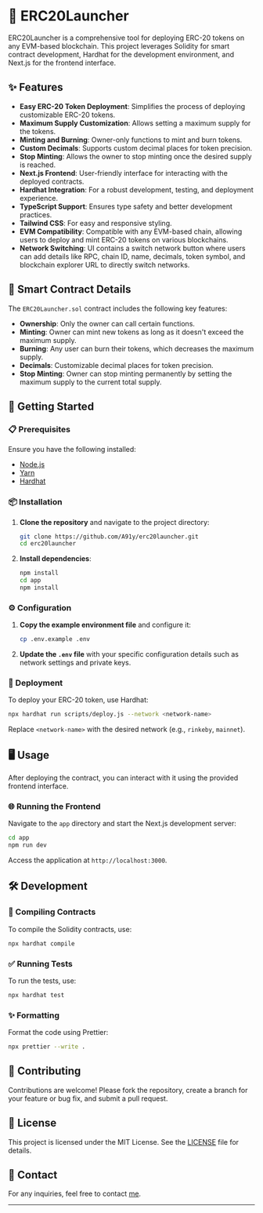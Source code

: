 # 🚀 ERC20Launcher

ERC20Launcher is a comprehensive tool for deploying ERC-20 tokens on any EVM-based blockchain. This project leverages Solidity for smart contract development, Hardhat for the development environment, and Next.js for the frontend interface.

## ✨ Features

- **Easy ERC-20 Token Deployment**: Simplifies the process of deploying customizable ERC-20 tokens.
- **Maximum Supply Customization**: Allows setting a maximum supply for the tokens.
- **Minting and Burning**: Owner-only functions to mint and burn tokens.
- **Custom Decimals**: Supports custom decimal places for token precision.
- **Stop Minting**: Allows the owner to stop minting once the desired supply is reached.
- **Next.js Frontend**: User-friendly interface for interacting with the deployed contracts.
- **Hardhat Integration**: For a robust development, testing, and deployment experience.
- **TypeScript Support**: Ensures type safety and better development practices.
- **Tailwind CSS**: For easy and responsive styling.
- **EVM Compatibility**: Compatible with any EVM-based chain, allowing users to deploy and mint ERC-20 tokens on various blockchains.
- **Network Switching**: UI contains a switch network button where users can add details like RPC, chain ID, name, decimals, token symbol, and blockchain explorer URL to directly switch networks.

## 📝 Smart Contract Details

The `ERC20Launcher.sol` contract includes the following key features:

- **Ownership**: Only the owner can call certain functions.
- **Minting**: Owner can mint new tokens as long as it doesn't exceed the maximum supply.
- **Burning**: Any user can burn their tokens, which decreases the maximum supply.
- **Decimals**: Customizable decimal places for token precision.
- **Stop Minting**: Owner can stop minting permanently by setting the maximum supply to the current total supply.

## 🚀 Getting Started

### 📋 Prerequisites

Ensure you have the following installed:

- [Node.js](https://nodejs.org/)
- [Yarn](https://yarnpkg.com/)
- [Hardhat](https://hardhat.org/)

### 📦 Installation

1. **Clone the repository** and navigate to the project directory:

   ```bash
   git clone https://github.com/A91y/erc20launcher.git
   cd erc20launcher
   ```

2. **Install dependencies**:

   ```bash
   npm install
   cd app
   npm install
   ```

### ⚙️ Configuration

1. **Copy the example environment file** and configure it:

   ```bash
   cp .env.example .env
   ```

2. **Update the `.env` file** with your specific configuration details such as network settings and private keys.

### 🚀 Deployment

To deploy your ERC-20 token, use Hardhat:

```bash
npx hardhat run scripts/deploy.js --network <network-name>
```

Replace `<network-name>` with the desired network (e.g., `rinkeby`, `mainnet`).

## 🖥️ Usage

After deploying the contract, you can interact with it using the provided frontend interface.

### 🌐 Running the Frontend

Navigate to the `app` directory and start the Next.js development server:

```bash
cd app
npm run dev
```

Access the application at `http://localhost:3000`.

## 🛠️ Development

### 🔨 Compiling Contracts

To compile the Solidity contracts, use:

```bash
npx hardhat compile
```

### ✅ Running Tests

To run the tests, use:

```bash
npx hardhat test
```

### ✨ Formatting

Format the code using Prettier:

```bash
npx prettier --write .
```

## 🤝 Contributing

Contributions are welcome! Please fork the repository, create a branch for your feature or bug fix, and submit a pull request.

## 📄 License

This project is licensed under the MIT License. See the [LICENSE](LICENSE) file for details.

## 📧 Contact

For any inquiries, feel free to contact [me](https://github.com/A91y).

---
